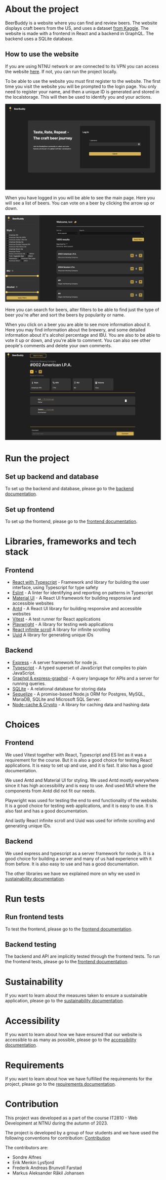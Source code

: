 # About the project

BeerBuddy is a website where you can find and review beers. The website displays craft beers from the US, and uses a dataset [from Kaggle](https://www.kaggle.com/datasets/nickhould/craft-cans/data). The website is made with a frontend in React and a backend in GraphQL. The backend uses a SQLite database.

## How to use the website

If you are using NTNU network or are connected to its VPN you can access the website [here](https://it2810-15.idi.ntnu.no/project2). If not, you can run the project locally.

To be able to use the website you must first register to the website. The first time you visit the website you will be prompted to the login page. You only need to register your name, and then a unique ID is generated and stored in the localstorage. This will then be used to identify you and your actions.

![Login](./images/login.png)

When you have logged in you will be able to see the main page. Here you will see a list of beers. You can vote on a beer by clicking the arrow up or down. 

![Main page](./images/main.png)

Here you can search for beers, alter filters to be able to find just the type of beer you're after and sort the beers by popularity or name.

When you click on a beer you are able to see more information about it. Here you may find information about the brewery, and some detailed information about it's alcohol percentage and IBU. You are also to be able to vote it up or down, and you're able to comment. You can also see other people's comments and delete your own comments.

![Beer page](./images/beer.png)

# Run the project

## Set up backend and database

To set up the backend and database, please go to the [backend documentation](./backend/README.md).

## Set up frontend

To set up the frontend, please go to the [frontend documentation](./frontend/README.md).

# Libraries, frameworks and tech stack

## Frontend

- [React with Typescript](https://react.dev) - Framework and library for building the user interface, using Typescript for type safety
- [Eslint](https://eslint.org) - A linter for identifying and reporting on patterns in Typescript
- [Material UI](https://mui.com) - A React UI framework for building responsive and accessible websites
- [Antd](https://ant.design) - A React UI library for building responsive and accessible websites
- [Vitest](https://vitest.dev/) - A test runner for React applications
- [Playwright](https://playwright.dev) - A library for testing web applications
- [React infinite scroll](https://www.npmjs.com/package/react-infinite-scroll-component) A library for infinite scrolling
- [Uuid](https://www.npmjs.com/package/uuid) A library for generating unique IDs

## Backend
- [Express](https://expressjs.com) - A server framework for node js.
- [Typescript](https://www.typescriptlang.org) - A typed superset of JavaScript that compiles to plain JavaScript.
- [Graphql & express-graphql](https://graphql.org) - A query language for APIs and a server for running queries.
- [SQLite](https://www.sqlite.org/index.html) - A relational database for storing data
- [Sequelize](https://sequelize.org) - A promise-based Node.js ORM for Postgres, MySQL, MariaDB, SQLite and Microsoft SQL Server.
- [Node-cache & Crypto](https://www.npmjs.com/package/node-cache) - A library for caching data and hashing data

# Choices

## Frontend

We used Vitest together with React, Typescript and ES lint as it was a requirement for the course. But it is also a good choice for testing React applications. It is easy to set up and use, and it is fast. It also has a good documentation. 

We used Antd and Material UI for styling. We used Antd mostly everywhere since it has high accessibility and is easy to use. And used MUI where the components from Antd did not fit our needs.

Playwright was used for testing the end to end functionality of the website. It is a good choice for testing web applications, and it is easy to use. It is also fast and has a good documentation.

And lastly React infinite scroll and Uuid was used for infinite scrolling and generating unique IDs.

## Backend

We used express and typescript as a server framework for node js. It is a good choice for building a server and many of us had experience with it from before. It is also easy to use and has a good documentation. 

The other libraries we have we explained more on why we used in [sustainability documentation](./sustainability.md).

# Run tests

## Run frontend tests

To test the frontend, please go to the [frontend documentation](./frontend/README.md).

## Backend testing

The backend and API are implicitly tested through the frontend tests. To run the frontend tests, please go to the [frontend documentation](./frontend/README.md).

# Sustainability

If you want to learn about the measures taken to ensure a sustainable application, please go to the [sustainability documentation](./sustainability.md).

# Accessibility

If you want to learn about how we have ensured that our website is accessible to as many as possible, please go to the [accessibility documentation](./accessibility.md).

# Requirements
If you want to learn about how we have fulfilled the requirements for the project, please go to the [requirements documentation](./requirements.md).

# Contribution

This project was developed as a part of the course IT2810 - Web Development at NTNU during the autumn of 2023.

The project is developed by a group of four students and we have used the following conventions for contribution: [Contribution](./contribution.md)

The contributors are:

- Sondre Alfnes
- Erik Menkin Lysfjord
- Frederik Andreas Brunvoll Farstad
- Markus Aleksander Råkil Johansen

